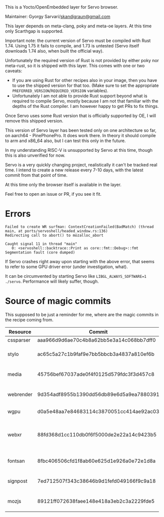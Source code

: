 This is a Yocto/OpenEmbedded layer for Servo browser.

Maintainer: Gyorgy Sarvari/skandigraun@gmail.com

This layer depends on meta-clang, poky and meta-oe layers. At this time only Scarthgap is supported.

Important note: the current version of Servo must be compiled with Rust 1.74. Using 1.75 it fails to compile, and 1.73 is untested (Servo itself downloads 1.74 also, when built the official way). 

Unfortunately the required version of Rust is not provided by either poky nor meta-rust, so it is shipped with this layer. This comes with one or two caveats:

- If you are using Rust for other recipes also in your image, then you have to use the shipped version for that too. (Make sure to set the appropriate `PREFERRED_VERSION`/`REQUIRED_VERSION` variables).
- Unfortunately I am not able to provide Rust support beyond what is required to compile Servo, mostly because I am not that familiar with the depths of the Rust compiler. I am however happy to get PRs to fix things.

Once Servo uses some Rust version that is officially supported by OE, I will remove this shipped version.

This version of Servo layer has been tested only on one architecture so far, on aarch64 - PinePhonePro. It does work there. In theory it should compile to arm and x86_64 also, but I can test this only in the future.

In my understanding RISC-V is unsupported by Servo at this time, though this is also unverified for now.

Servo is a very quickly changing project, realistically it can't be tracked real time. I intend to create a new release every 7-10 days, with the latest commit from that point of time.

At this time only the browser itself is available in the layer.

Feel free to open an issue or PR, if you see it fit.

# Errors

```
Failed to create WR surfman: ContextCreationFailed(BadMatch) (thread main, at ports/servoshell/headed_window.rs:136)
Redirecting call to abort() to mozalloc_abort

Caught signal 11 in thread "main"
   0: <servoshell::backtrace::Print as core::fmt::Debug>::fmt
Segmentation fault (core dumped)
```

If Servo crashes right away upon starting with the above error, that seems to refer to some GPU driver error (under investigation, what).
 
It can be circumvented by starting Servo like `LIBGL_ALWAYS_SOFTWARE=1 ./servo`. Performance will likely suffer, though.

# Source of magic commits

This supposed to be just a reminder for me, where are the magic commits in the recipe coming from.

| Resource | Commit | Source of commit |
| -------- | ------ | ---------------- |
| cssparser | aaa966d9d6ae70c4b8a62bb5e3a14c068bb7dff0 | Referenced by top level Cargo.toml |
| stylo | ac65c5a27c1b9faf9e7bb5bbcb3a4837a810ef6b | This is the `HEAD` of `2024-04-16` branch (at the time of writing this), which is referenced by the top level Cargo.toml |
| media | 45756bef67037ade0f4f0125d579fdc3f3d457c8 | This is the `HEAD` of `main` branch (at this time), which is referenced by the top level Cargo.toml |
| webrender | 9d354adf8955b1390dd56db89e6d5a9ea7880391 | This is the `HEAD` of `0.64` branch currently, which is referenced by top level Cargo.toml |
| wgpu | d0a5e48aa7e84683114c3870051cc414ae92ac03 | Commit referenced by top level Cargo.toml |
| webxr | 88fd368d1cc110db0f6f5000de2e22a14c9423b5 | This is the `HEAD` of `main` branch, which is referenced by a number of Cargo.toml files, e.g ./components/canvas/Cargo.toml or ./components/script/Cargo.toml |
| fontsan | 8fbc406506cfd1f8ab60e625d1e926a0e72e1d8a | This is the `HEAD` of `main` branch, which is referenced by ./components/gfx/Cargo.toml |
| signpost | 7ed712507f343c38646b9d1fefd049166f9c9a18 | This is the `HEAD` of `master` branch, which is referenced by ./components/shared/profile/Cargo.toml |
| mozjs | 89121ff072638faee148e418a3eb2c3a2229fde5 | This is the `HEAD` of `main` branch, which is referenced by ./components/script/Cargo.toml |
